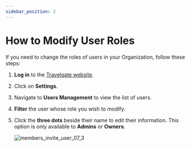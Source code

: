 ```yaml
---
sidebar_position: 2
---
```


# How to Modify User Roles

If you need to change the roles of users in your Organization, follow these steps:

1. **Log in** to the [Travelgate website](https://www.travelgate.com/).
2. Click on **Settings**.
3. Navigate to **Users Management** to view the list of users.
4. **Filter** the user whose role you wish to modify.
5. Click the **three dots** beside their name to edit their information. This option is only available to **Admins** or **Owners**.

   ![members_invite_user_07_3](https://storage.travelgate.com/kbase/members_invite_user_07_3.png)
